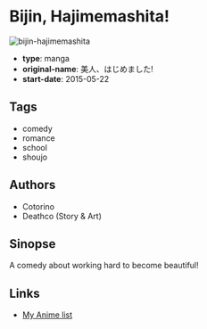 # Bijin, Hajimemashita!

![bijin-hajimemashita](https://cdn.myanimelist.net/images/manga/2/191963.jpg)

-   **type**: manga
-   **original-name**: 美人、はじめました!
-   **start-date**: 2015-05-22

## Tags

-   comedy
-   romance
-   school
-   shoujo

## Authors

-   Cotorino
-   Deathco (Story & Art)

## Sinopse

A comedy about working hard to become beautiful!

## Links

-   [My Anime list](https://myanimelist.net/manga/96716/Bijin_Hajimemashita)
